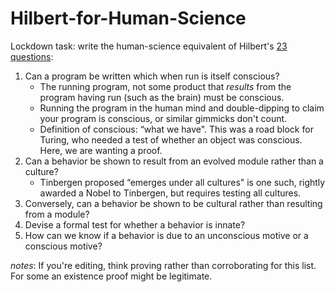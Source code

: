 # Hilbert-for-Human-Science

Lockdown task: write the human-science equivalent of Hilbert's [23 questions](https://en.wikipedia.org/wiki/Hilbert%27s_problems):

1. Can a program be written which when run is itself conscious?
   * The running program, not some product that *results* from the program having run (such as the brain) must be conscious.
   * Running the program in the human mind and double-dipping to claim your program is conscious, or similar gimmicks don't count. 
   * Definition of conscious: “what we have". This was a road block for Turing, who needed a test of whether an object was conscious. Here, we are wanting a proof.
2. Can a behavior be shown to result from an evolved module rather than a culture?
   * Tinbergen proposed “emerges under all cultures" is one such, rightly awarded a Nobel to Tinbergen, but requires testing all cultures.
3. Conversely, can a behavior be shown to be cultural rather than resulting from a module?
4. Devise a formal test for whether a behavior is innate?
6. How can we know if a behavior is due to an unconscious motive or a conscious motive?

*notes*: If you're editing, think proving rather than corroborating for this list. For some an existence proof might be legitimate.

